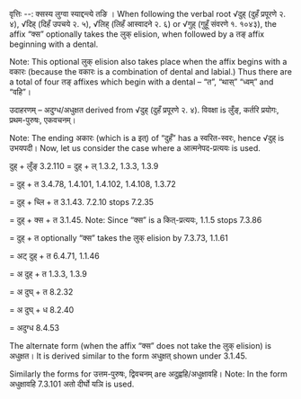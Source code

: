 

वृत्तिः --: क्सस्य लुग्वा स्याद्दन्त्ये तङि । When following the verbal root √दुह् (दुहँ प्रपूरणे २. ४), √दिह् (दिहँ उपचये २. ५), √लिह् (लिहँ आस्वादने २. ६) or √गुह् (गुहूँ संवरणे १. १०४३), the affix “क्स” optionally takes the लुक् elision, when followed by a तङ् affix beginning with a dental.

Note: This optional लुक् elision also takes place when the affix begins with a वकारः (because the वकारः is a combination of dental and labial.) Thus there are a total of four तङ् affixes which begin with a dental – “त”, “थास्” “ध्वम्” and “वहि”।


उदाहरणम् – अदुग्ध/अधुक्षत derived from √दुह् (दुहँ प्रपूरणे २. ४). विवक्षा is लुँङ्, कर्तरि प्रयोगः, प्रथम-पुरुषः, एकवचनम्।

Note: The ending अकारः (which is a इत्) of “दुहँ” has a स्वरित-स्वरः, hence √दुह् is उभयपदी। Now, let us consider the case where a आत्मनेपद-प्रत्ययः is used.


दुह् + लुँङ् 3.2.110
= दुह् + ल् 1.3.2, 1.3.3, 1.3.9

= दुह् + त 3.4.78, 1.4.101, 1.4.102, 1.4.108, 1.3.72

= दुह् + च्लि + त 3.1.43. 7.2.10 stops 7.2.35

= दुह् + क्स + त 3.1.45. Note: Since “क्स” is a कित्-प्रत्ययः, 1.1.5 stops 7.3.86

= दुह् + त optionally “क्स” takes the लुक् elision by 7.3.73, 1.1.61

= अट् दुह् + त 6.4.71, 1.1.46

= अ दुह् + त 1.3.3, 1.3.9

= अ दुघ् + त 8.2.32

= अ दुघ् + ध 8.2.40

= अदुग्ध 8.4.53


The alternate form (when the affix “क्स” does not take the लुक् elision) is अधुक्षत। It is derived similar to the form अधुक्षत् shown under 3.1.45.


Similarly the forms for उत्तम-पुरुषः, द्विवचनम् are अदुह्वहि/अधुक्षावहि। Note: In the form अधुक्षावहि 7.3.101 अतो दीर्घो यञि is used.


